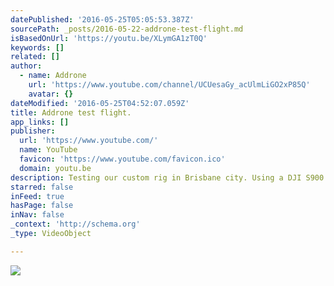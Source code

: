 ```yaml
---
datePublished: '2016-05-25T05:05:53.387Z'
sourcePath: _posts/2016-05-22-addrone-test-flight.md
isBasedOnUrl: 'https://youtu.be/XLymGA1zT0Q'
keywords: []
related: []
author:
  - name: Addrone
    url: 'https://www.youtube.com/channel/UCUesaGy_acUlmLiGO2xP85Q'
    avatar: {}
dateModified: '2016-05-25T04:52:07.059Z'
title: Addrone test flight.
app_links: []
publisher:
  url: 'https://www.youtube.com/'
  name: YouTube
  favicon: 'https://www.youtube.com/favicon.ico'
  domain: youtu.be
description: Testing our custom rig in Brisbane city. Using a DJI S900.
starred: false
inFeed: true
hasPage: false
inNav: false
_context: 'http://schema.org'
_type: VideoObject

---
```

![](https://the-grid-user-content.s3-us-west-2.amazonaws.com/9d28e1d9-d358-4dc5-9591-ed7ef829ef74.jpg)